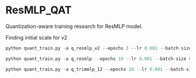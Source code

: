 # ResMLP_QAT
Quantization-aware training research for ResMLP model.


Finding initial scale for v2
```python
python quant_train.py -a q_resmlp_v2 --epochs 3 --lr 0.001 --batch-size 16 --data /mnt/disk1/imagenet/ --pretrained --save-path folder/checkpoints/ --wd 1e-4 --data-percentage 0.002 --gpu 1 --freeze-w --wandb

python quant_train.py -a q_resmlp --epochs 10 --lr 0.001 --batch-size 8 --data /dataset/imagenet --pretrained --save-path folder/checkpoints/ --wd 1e-4 --data-percentage 0.002 --gpu 0 --freeze-w --wandb

python quant_train.py -a q_trimmlp_12 --epochs 10 --lr 0.001 --batch-size 8 --data /dataset/imagenet --pretrained --save-path folder/checkpoints/ --wd 1e-4 --data-percentage 0.002 --gpu 0 --freeze-w --wandb
```